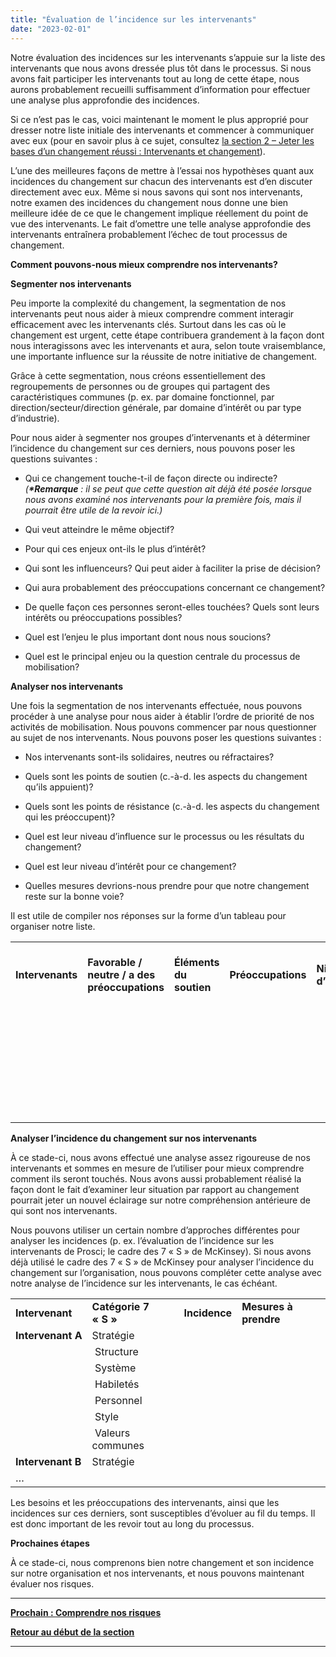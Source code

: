 ```yaml
---
title: "Évaluation de l’incidence sur les intervenants"
date: "2023-02-01"
---
```


Notre évaluation des incidences sur les intervenants s’appuie sur la liste des intervenants que nous avons dressée plus tôt dans le processus. Si nous avons fait participer les intervenants tout au long de cette étape, nous aurons probablement recueilli suffisamment d’information pour effectuer une analyse plus approfondie des incidences.

Si ce n’est pas le cas, voici maintenant le moment le plus approprié pour dresser notre liste initiale des intervenants et commencer à communiquer avec eux (pour en savoir plus à ce sujet, consultez [la section 2 – Jeter les bases d’un changement réussi : Intervenants et changement](/jeter-les-bases-dun-changement-reussi/)).

L’une des meilleures façons de mettre à l’essai nos hypothèses quant aux incidences du changement sur chacun des intervenants est d’en discuter directement avec eux. Même si nous savons qui sont nos intervenants, notre examen des incidences du changement nous donne une bien meilleure idée de ce que le changement implique réellement du point de vue des intervenants. Le fait d’omettre une telle analyse approfondie des intervenants entraînera probablement l’échec de tout processus de changement.

**Comment pouvons-nous mieux comprendre nos intervenants?**

**Segmenter nos intervenants**

Peu importe la complexité du changement, la segmentation de nos intervenants peut nous aider à mieux comprendre comment interagir efficacement avec les intervenants clés. Surtout dans les cas où le changement est urgent, cette étape contribuera grandement à la façon dont nous interagissons avec les intervenants et aura, selon toute vraisemblance, une importante influence sur la réussite de notre initiative de changement.

Grâce à cette segmentation, nous créons essentiellement des regroupements de personnes ou de groupes qui partagent des caractéristiques communes (p. ex. par domaine fonctionnel, par direction/secteur/direction générale, par domaine d’intérêt ou par type d’industrie).

Pour nous aider à segmenter nos groupes d’intervenants et à déterminer l’incidence du changement sur ces derniers, nous pouvons poser les questions suivantes :

- Qui ce changement touche-t-il de façon directe ou indirecte? _(**\*Remarque** : il se peut que cette question ait déjà été posée lorsque nous avons examiné nos intervenants pour la première fois, mais il pourrait être utile de la revoir ici.)_

- Qui veut atteindre le même objectif?

- Pour qui ces enjeux ont-ils le plus d’intérêt?

- Qui sont les influenceurs? Qui peut aider à faciliter la prise de décision?

- Qui aura probablement des préoccupations concernant ce changement?

- De quelle façon ces personnes seront-elles touchées? Quels sont leurs intérêts ou préoccupations possibles?

- Quel est l’enjeu le plus important dont nous nous soucions?

- Quel est le principal enjeu ou la question centrale du processus de mobilisation?

**Analyser nos intervenants**

Une fois la segmentation de nos intervenants effectuée, nous pouvons procéder à une analyse pour nous aider à établir l’ordre de priorité de nos activités de mobilisation. Nous pouvons commencer par nous questionner au sujet de nos intervenants. Nous pouvons poser les questions suivantes :

- Nos intervenants sont-ils solidaires, neutres ou réfractaires?

- Quels sont les points de soutien (c.-à-d. les aspects du changement qu’ils appuient)?

- Quels sont les points de résistance (c.-à-d. les aspects du changement qui les préoccupent)?

- Quel est leur niveau d’influence sur le processus ou les résultats du changement?

- Quel est leur niveau d’intérêt pour ce changement?

- Quelles mesures devrions-nous prendre pour que notre changement reste sur la bonne voie?

Il est utile de compiler nos réponses sur la forme d’un tableau pour organiser notre liste.

<table><tbody><tr><td><strong>Intervenants</strong><strong></strong></td><td><strong>Favorable / neutre / a des préoccupations</strong><strong></strong></td><td><strong>Éléments du soutien</strong><strong></strong></td><td><strong>Préoccupations</strong><strong></strong></td><td><strong>Niveaux d’influence</strong><strong></strong></td><td><strong>Niveau d’intérêt</strong><strong></strong></td><td><strong>Mesures pour mobiliser les intervenants</strong><strong></strong></td></tr><tr><td><strong>&nbsp;</strong></td><td>&nbsp;</td><td>&nbsp;</td><td>&nbsp;</td><td>&nbsp;</td><td>&nbsp;</td><td>&nbsp;</td></tr><tr><td><strong>&nbsp;</strong></td><td>&nbsp;</td><td>&nbsp;</td><td>&nbsp;</td><td>&nbsp;</td><td>&nbsp;</td><td>&nbsp;</td></tr><tr><td><strong>&nbsp;</strong></td><td>&nbsp;</td><td>&nbsp;</td><td>&nbsp;</td><td>&nbsp;</td><td>&nbsp;</td><td>&nbsp;</td></tr><tr><td><strong>&nbsp;</strong></td><td>&nbsp;</td><td>&nbsp;</td><td>&nbsp;</td><td>&nbsp;</td><td>&nbsp;</td><td>&nbsp;</td></tr><tr><td><strong>&nbsp;</strong></td><td>&nbsp;</td><td>&nbsp;</td><td>&nbsp;</td><td>&nbsp;</td><td>&nbsp;</td><td>&nbsp;</td></tr><tr><td><strong>&nbsp;</strong></td><td>&nbsp;</td><td>&nbsp;</td><td>&nbsp;</td><td>&nbsp;</td><td>&nbsp;</td><td>&nbsp;</td></tr><tr><td><strong>&nbsp;</strong></td><td>&nbsp;</td><td>&nbsp;</td><td>&nbsp;</td><td>&nbsp;</td><td>&nbsp;</td><td>&nbsp;</td></tr></tbody></table>

**Analyser l’incidence du changement sur nos intervenants**

À ce stade-ci, nous avons effectué une analyse assez rigoureuse de nos intervenants et sommes en mesure de l’utiliser pour mieux comprendre comment ils seront touchés. Nous avons aussi probablement réalisé la façon dont le fait d’examiner leur situation par rapport au changement pourrait jeter un nouvel éclairage sur notre compréhension antérieure de qui sont nos intervenants.

Nous pouvons utiliser un certain nombre d’approches différentes pour analyser les incidences (p. ex. l’évaluation de l’incidence sur les intervenants de Prosci; le cadre des 7 « S » de McKinsey). Si nous avons déjà utilisé le cadre des 7 « S » de McKinsey pour analyser l’incidence du changement sur l’organisation, nous pouvons compléter cette analyse avec notre analyse de l’incidence sur les intervenants, le cas échéant.

<table><tbody><tr><td><strong>Intervenant</strong><strong></strong></td><td><strong>Catégorie 7 «&nbsp;S&nbsp;»</strong><strong></strong></td><td><strong>Incidence</strong><strong></strong></td><td><strong>Mesures à prendre</strong><strong></strong></td></tr><tr><td><strong>Intervenant&nbsp;A</strong><strong></strong></td><td>Stratégie</td><td>&nbsp;</td><td>&nbsp;</td></tr><tr><td></td><td>&nbsp;Structure</td><td>&nbsp;</td></tr><tr><td></td><td>&nbsp;Système</td><td>&nbsp;</td></tr><tr><td></td><td>&nbsp;Habiletés</td><td>&nbsp;</td></tr><tr><td></td><td>&nbsp;Personnel</td><td>&nbsp;</td></tr><tr><td></td><td>&nbsp;Style</td><td>&nbsp;</td></tr><tr><td></td><td>&nbsp;Valeurs communes</td><td>&nbsp;</td></tr><tr><td><strong>Intervenant&nbsp;B</strong><strong></strong></td><td>Stratégie</td><td>&nbsp;</td><td>&nbsp;</td></tr><tr><td>…</td><td>&nbsp;</td><td>&nbsp;</td></tr></tbody></table>

Les besoins et les préoccupations des intervenants, ainsi que les incidences sur ces derniers, sont susceptibles d’évoluer au fil du temps. Il est donc important de les revoir tout au long du processus.

**Prochaines étapes**

À ce stade-ci, nous comprenons bien notre changement et son incidence sur notre organisation et nos intervenants, et nous pouvons maintenant évaluer nos risques.

* * *

[****Prochain : **Comprendre nos risques******](/comprendre-nos-risques/)

[**Retour au début de la section**](/capacite-etat-de-preparation-et-incidence/)

* * *
